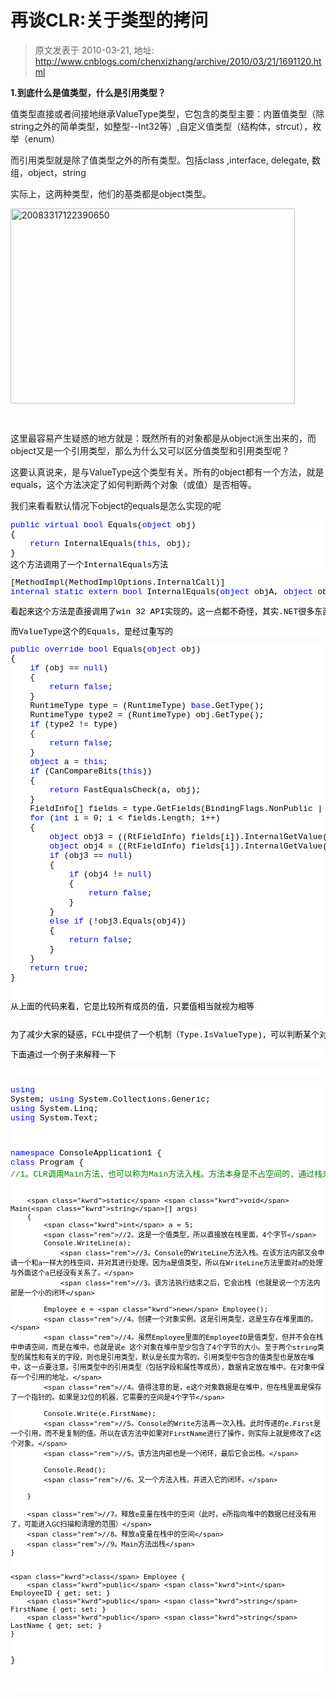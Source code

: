 # 再谈CLR:关于类型的拷问 
> 原文发表于 2010-03-21, 地址: http://www.cnblogs.com/chenxizhang/archive/2010/03/21/1691120.html 


<p><strong>1.到底什么是值类型，什么是引用类型？</strong></p> <p>值类型直接或者间接地继承ValueType类型，它包含的类型主要：内置值类型（除string之外的简单类型，如整型--Int32等）,自定义值类型（结构体，strcut），枚举（enum）</p> <p>而引用类型就是除了值类型之外的所有类型。包括class ,interface, delegate, 数组，object，string</p> <p>实际上，这两种类型，他们的基类都是object类型。</p> <p><a class="thickbox" href="http://images.cnblogs.com/cnblogs_com/chenxizhang/WindowsLiveWriter/CLR_8858/20083317122390650_2.gif"><img title="20083317122390650" border="0" alt="20083317122390650" src="http://images.cnblogs.com/cnblogs_com/chenxizhang/WindowsLiveWriter/CLR_8858/20083317122390650_thumb.gif" width="455" height="312"></a> </p> <p>&nbsp;</p> <p>这里最容易产生疑惑的地方就是：既然所有的对象都是从object派生出来的，而object又是一个引用类型，那么为什么又可以区分值类型和引用类型呢？</p> <p>这要认真说来，是与ValueType这个类型有关。所有的object都有一个方法，就是equals，这个方法决定了如何判断两个对象（或值）是否相等。</p> <p>我们来看看默认情况下object的equals是怎么实现的呢</p><pre class="csharpcode"><span class="kwrd">public</span> <span class="kwrd">virtual</span> <span class="kwrd">bool</span> Equals(<span class="kwrd">object</span> obj)
{
    <span class="kwrd">return</span> InternalEquals(<span class="kwrd">this</span>, obj);
}
这个方法调用了一个InternalEquals方法</pre><pre class="csharpcode">[MethodImpl(MethodImplOptions.InternalCall)]
<span class="kwrd">internal</span> <span class="kwrd">static</span> <span class="kwrd">extern</span> <span class="kwrd">bool</span> InternalEquals(<span class="kwrd">object</span> objA, <span class="kwrd">object</span> objB);
</pre><pre class="csharpcode">看起来这个方法是直接调用了win 32 API实现的。这一点都不奇怪，其实.NET很多东西的最终都需要调用到API，所以说是“托管”代码嘛</pre><pre class="csharpcode">而ValueType这个的Equals，是经过重写的</pre><pre class="csharpcode"><span class="kwrd">public</span> <span class="kwrd">override</span> <span class="kwrd">bool</span> Equals(<span class="kwrd">object</span> obj)
{
    <span class="kwrd">if</span> (obj == <span class="kwrd">null</span>)
    {
        <span class="kwrd">return</span> <span class="kwrd">false</span>;
    }
    RuntimeType type = (RuntimeType) <span class="kwrd">base</span>.GetType();
    RuntimeType type2 = (RuntimeType) obj.GetType();
    <span class="kwrd">if</span> (type2 != type)
    {
        <span class="kwrd">return</span> <span class="kwrd">false</span>;
    }
    <span class="kwrd">object</span> a = <span class="kwrd">this</span>;
    <span class="kwrd">if</span> (CanCompareBits(<span class="kwrd">this</span>))
    {
        <span class="kwrd">return</span> FastEqualsCheck(a, obj);
    }
    FieldInfo[] fields = type.GetFields(BindingFlags.NonPublic | BindingFlags.Public | BindingFlags.Instance);
    <span class="kwrd">for</span> (<span class="kwrd">int</span> i = 0; i &lt; fields.Length; i++)
    {
        <span class="kwrd">object</span> obj3 = ((RtFieldInfo) fields[i]).InternalGetValue(a, <span class="kwrd">false</span>);
        <span class="kwrd">object</span> obj4 = ((RtFieldInfo) fields[i]).InternalGetValue(obj, <span class="kwrd">false</span>);
        <span class="kwrd">if</span> (obj3 == <span class="kwrd">null</span>)
        {
            <span class="kwrd">if</span> (obj4 != <span class="kwrd">null</span>)
            {
                <span class="kwrd">return</span> <span class="kwrd">false</span>;
            }
        }
        <span class="kwrd">else</span> <span class="kwrd">if</span> (!obj3.Equals(obj4))
        {
            <span class="kwrd">return</span> <span class="kwrd">false</span>;
        }
    }
    <span class="kwrd">return</span> <span class="kwrd">true</span>;
}

 
从上面的代码来看，它是比较所有成员的值，只要值相当就视为相等</pre><pre class="csharpcode">为了减少大家的疑惑，FCL中提供了一个机制（Type.IsValueType)，可以判断某个对象是值类型还是引用类型。</pre><pre class="csharpcode">下面通过一个例子来解释一下</pre><pre class="csharpcode">&nbsp;</pre><pre class="csharpcode"><span class="kwrd">using</span> System;
<span class="kwrd">using</span> System.Collections.Generic;
<span class="kwrd">using</span> System.Linq;
<span class="kwrd">using</span> System.Text;

<span class="kwrd">namespace</span> ConsoleApplication1
{
    <span class="kwrd">class</span> Program
    {
        <span class="rem">//1。CLR调用Main方法，也可以称为Main方法入栈。方法本身是不占空间的，通过栈来管理方法，可以保证先进后出，这是正确的逻辑</span>

        <span class="kwrd">static</span> <span class="kwrd">void</span> Main(<span class="kwrd">string</span>[] args)
        {
            <span class="kwrd">int</span> a = 5;
            <span class="rem">//2。这是一个值类型，所以直接放在栈里面，4个字节</span>
            Console.WriteLine(a);
                <span class="rem">//3。Console的WriteLine方法入栈。在该方法内部又会申请一个和a一样大的栈空间，并对其进行处理。因为a是值类型，所以在WriteLine方法里面对a的处理与外面这个a已经没有关系了。</span>
                <span class="rem">//3。该方法执行结束之后，它会出栈（也就是说一个方法内部是一个小的闭环</span>

            Employee e = <span class="kwrd">new</span> Employee();
            <span class="rem">//4。创建一个对象实例。这是引用类型，这是生存在堆里面的。</span>
            <span class="rem">//4。虽然Employee里面的EmployeeID是值类型，但并不会在栈中申请空间，而是在堆中。也就是说e 这个对象在堆中至少包含了4个字节的大小。至于两个string类型的属性和有关的字段，则也是引用类型，默认是长度为零的。引用类型中包含的值类型也是放在堆中，这一点要注意。引用类型中的引用类型（包括字段和属性等成员），数据肯定放在堆中。在对象中保存一个引用的地址。</span>
            <span class="rem">//4。值得注意的是，e这个对象数据是在堆中，但在栈里面是保存了一个指针的。如果是32位的机器，它需要的空间是4个字节</span>

            Console.Write(e.FirstName);
            <span class="rem">//5。Console的Write方法再一次入栈。此时传递的e.First是一个引用，而不是复制的值。所以在该方法中如果对FirstName进行了操作，则实际上就是修改了e这个对象。</span>
            <span class="rem">//5。该方法内部也是一个闭环，最后它会出栈。</span>

            Console.Read();
            <span class="rem">//6。又一个方法入栈，并进入它的闭环。</span>

        }

        <span class="rem">//7。释放e变量在栈中的空间（此时，e所指向堆中的数据已经没有用了，可能进入GC扫描和清理的范围）</span>
        <span class="rem">//8。释放a变量在栈中的空间</span>
        <span class="rem">//9。Main方法出栈</span>
    }


    <span class="kwrd">class</span> Employee {
        <span class="kwrd">public</span> <span class="kwrd">int</span> EmployeeID { get; set; }
        <span class="kwrd">public</span> <span class="kwrd">string</span> FirstName { get; set; }
        <span class="kwrd">public</span> <span class="kwrd">string</span> LastName { get; set; }
    }
}
</pre>
<style type="text/css">.csharpcode, .csharpcode pre
{
	font-size: small;
	color: black;
	font-family: consolas, "Courier New", courier, monospace;
	background-color: #ffffff;
	/*white-space: pre;*/
}
.csharpcode pre { margin: 0em; }
.csharpcode .rem { color: #008000; }
.csharpcode .kwrd { color: #0000ff; }
.csharpcode .str { color: #006080; }
.csharpcode .op { color: #0000c0; }
.csharpcode .preproc { color: #cc6633; }
.csharpcode .asp { background-color: #ffff00; }
.csharpcode .html { color: #800000; }
.csharpcode .attr { color: #ff0000; }
.csharpcode .alt 
{
	background-color: #f4f4f4;
	width: 100%;
	margin: 0em;
}
.csharpcode .lnum { color: #606060; }
</style>
<pre class="csharpcode"> 
</pre>
<style type="text/css">.csharpcode, .csharpcode pre
{
	font-size: small;
	color: black;
	font-family: consolas, "Courier New", courier, monospace;
	background-color: #ffffff;
	/*white-space: pre;*/
}
.csharpcode pre { margin: 0em; }
.csharpcode .rem { color: #008000; }
.csharpcode .kwrd { color: #0000ff; }
.csharpcode .str { color: #006080; }
.csharpcode .op { color: #0000c0; }
.csharpcode .preproc { color: #cc6633; }
.csharpcode .asp { background-color: #ffff00; }
.csharpcode .html { color: #800000; }
.csharpcode .attr { color: #ff0000; }
.csharpcode .alt 
{
	background-color: #f4f4f4;
	width: 100%;
	margin: 0em;
}
.csharpcode .lnum { color: #606060; }
</style>
<pre class="csharpcode"></pre>
<style type="text/css">.csharpcode, .csharpcode pre
{
	font-size: small;
	color: black;
	font-family: consolas, "Courier New", courier, monospace;
	background-color: #ffffff;
	/*white-space: pre;*/
}
.csharpcode pre { margin: 0em; }
.csharpcode .rem { color: #008000; }
.csharpcode .kwrd { color: #0000ff; }
.csharpcode .str { color: #006080; }
.csharpcode .op { color: #0000c0; }
.csharpcode .preproc { color: #cc6633; }
.csharpcode .asp { background-color: #ffff00; }
.csharpcode .html { color: #800000; }
.csharpcode .attr { color: #ff0000; }
.csharpcode .alt 
{
	background-color: #f4f4f4;
	width: 100%;
	margin: 0em;
}
.csharpcode .lnum { color: #606060; }
</style>

<style type="text/css">.csharpcode, .csharpcode pre
{
	font-size: small;
	color: black;
	font-family: consolas, "Courier New", courier, monospace;
	background-color: #ffffff;
	/*white-space: pre;*/
}
.csharpcode pre { margin: 0em; }
.csharpcode .rem { color: #008000; }
.csharpcode .kwrd { color: #0000ff; }
.csharpcode .str { color: #006080; }
.csharpcode .op { color: #0000c0; }
.csharpcode .preproc { color: #cc6633; }
.csharpcode .asp { background-color: #ffff00; }
.csharpcode .html { color: #800000; }
.csharpcode .attr { color: #ff0000; }
.csharpcode .alt 
{
	background-color: #f4f4f4;
	width: 100%;
	margin: 0em;
}
.csharpcode .lnum { color: #606060; }
</style>

<p>
<p><strong></strong></p><strong></strong>&nbsp; <p></p>
<p>&nbsp;</p>
<style type="text/css">.csharpcode, .csharpcode pre
{
	font-size: small;
	color: black;
	font-family: consolas, "Courier New", courier, monospace;
	background-color: #ffffff;
	/*white-space: pre;*/
}
.csharpcode pre { margin: 0em; }
.csharpcode .rem { color: #008000; }
.csharpcode .kwrd { color: #0000ff; }
.csharpcode .str { color: #006080; }
.csharpcode .op { color: #0000c0; }
.csharpcode .preproc { color: #cc6633; }
.csharpcode .asp { background-color: #ffff00; }
.csharpcode .html { color: #800000; }
.csharpcode .attr { color: #ff0000; }
.csharpcode .alt 
{
	background-color: #f4f4f4;
	width: 100%;
	margin: 0em;
}
.csharpcode .lnum { color: #606060; }
</style>